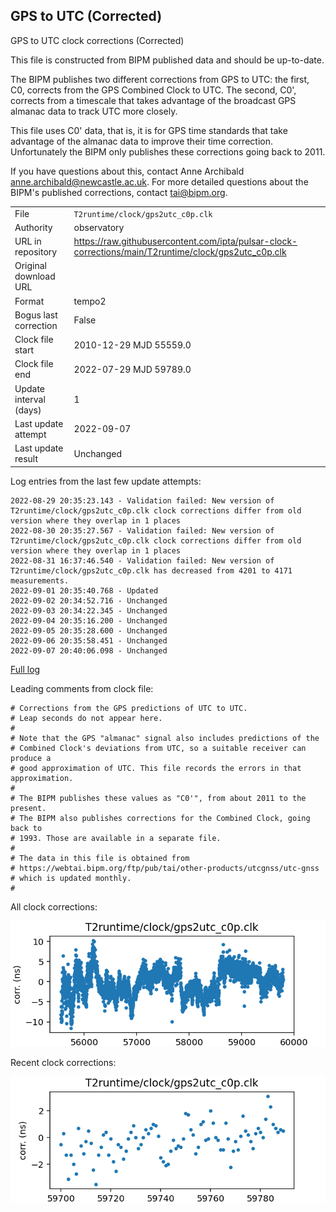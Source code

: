 
## GPS to UTC (Corrected)

GPS to UTC clock corrections (Corrected)

This file is constructed from BIPM published data and should be up-to-date.

The BIPM publishes two different corrections from GPS to UTC:
the first, C0, corrects from the GPS Combined Clock to UTC. The second,
C0', corrects from a timescale that takes advantage of the broadcast
GPS almanac data to track UTC more closely.

This file uses C0' data, that is, it is for GPS time standards that
take advantage of the almanac data to improve their time correction.
Unfortunately the BIPM only publishes these corrections going back
to 2011.

If you have questions about this, contact Anne Archibald
<anne.archibald@newcastle.ac.uk>. For more detailed questions
about the BIPM's published corrections, contact <tai@bipm.org>.

|     |     |
|:--- |:--- |
| File | `T2runtime/clock/gps2utc_c0p.clk` |
| Authority | observatory |
| URL in repository | <https://raw.githubusercontent.com/ipta/pulsar-clock-corrections/main/T2runtime/clock/gps2utc_c0p.clk> |
| Original download URL | <None> |
| Format | tempo2 |
| Bogus last correction | False |
| Clock file start | 2010-12-29 MJD 55559.0 |
| Clock file end | 2022-07-29 MJD 59789.0 |
| Update interval (days) | 1 |
| Last update attempt | 2022-09-07 |
| Last update result | Unchanged |

Log entries from the last few update attempts:
```
2022-08-29 20:35:23.143 - Validation failed: New version of T2runtime/clock/gps2utc_c0p.clk clock corrections differ from old version where they overlap in 1 places
2022-08-30 20:35:27.567 - Validation failed: New version of T2runtime/clock/gps2utc_c0p.clk clock corrections differ from old version where they overlap in 1 places
2022-08-31 16:37:46.540 - Validation failed: New version of T2runtime/clock/gps2utc_c0p.clk has decreased from 4201 to 4171 measurements.
2022-09-01 20:35:40.768 - Updated
2022-09-02 20:34:52.716 - Unchanged
2022-09-03 20:34:22.345 - Unchanged
2022-09-04 20:35:16.200 - Unchanged
2022-09-05 20:35:28.600 - Unchanged
2022-09-06 20:35:58.451 - Unchanged
2022-09-07 20:40:06.098 - Unchanged
```
[Full log](https://raw.githubusercontent.com/ipta/pulsar-clock-corrections/main/log/T2runtime/clock/gps2utc_c0p.clk.log)

Leading comments from clock file:

    # Corrections from the GPS predictions of UTC to UTC.
    # Leap seconds do not appear here.
    #
    # Note that the GPS "almanac" signal also includes predictions of the
    # Combined Clock's deviations from UTC, so a suitable receiver can produce a
    # good approximation of UTC. This file records the errors in that approximation.
    #
    # The BIPM publishes these values as "C0'", from about 2011 to the present.
    # The BIPM also publishes corrections for the Combined Clock, going back to
    # 1993. Those are available in a separate file.
    #
    # The data in this file is obtained from
    # https://webtai.bipm.org/ftp/pub/tai/other-products/utcgnss/utc-gnss
    # which is updated monthly.
    #



All clock corrections:

![plot of all clock corrections](gps2utc_c0p.clk.png "All corrections")

Recent clock corrections:

![plot of recent clock corrections](gps2utc_c0p.clk.short.png "Recent corrections")

